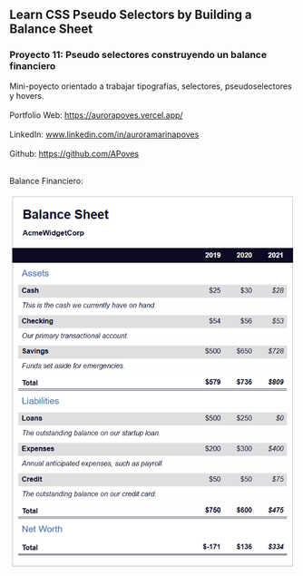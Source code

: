 ## Learn CSS Pseudo Selectors by Building a Balance Sheet

### Proyecto 11: Pseudo selectores construyendo un balance financiero
Mini-poyecto orientado a trabajar tipografías, selectores, pseudoselectores y hovers.
<br>
<br>
  Portfolio Web: https://aurorapoves.vercel.app/
<br>
<br>
  LinkedIn: www.linkedin.com/in/auroramarinapoves
<br>
<br>
  Github: https://github.com/APoves
<br>
<br>

  Balance Financiero:

![Balance Sheet](https://github.com/APoves/Responsive-Web-Design/blob/main/11%20Balance%20Financiero/Captura%20de%20pantalla%202025-03-12%20205311.png)
